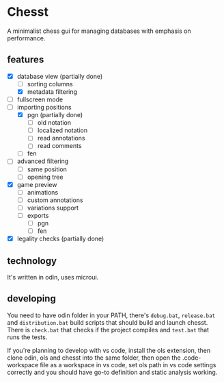 # Chesst

A minimalist chess gui for managing databases with emphasis on performance.

## features

- [x] database view (partially done)
  - [ ] sorting columns
  - [x] metadata filtering
- [ ] fullscreen mode
- [ ] importing positions
  - [x] pgn (partially done)
    - [ ] old notation
    - [ ] localized notation
    - [ ] read annotations
    - [ ] read comments
  - [ ] fen
- [ ] advanced filtering
  - [ ] same position
  - [ ] opening tree
- [x] game preview
  - [ ] animations
  - [ ] custom annotations
  - [ ] variations support
  - [ ] exports
    - [ ] pgn
    - [ ] fen
- [x] legality checks (partially done)

## technology

It's written in odin, uses microui.

## developing

You need to have odin folder in your PATH, there's `debug.bat`, `release.bat` and `distribution.bat` build scripts that should build and launch chesst. There is `check.bat` that checks if the project compiles and `test.bat` that runs the tests.

If you're planning to develop with vs code, install the ols extension, then clone odin, ols and chesst into the same folder, then open the .code-workspace file as a workspace in vs code, set ols path in vs code settings correctly and you should have go-to definition and static analysis working.

